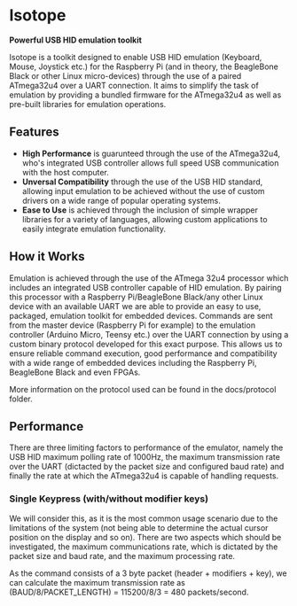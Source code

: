 # Isotope
**Powerful USB HID emulation toolkit**

Isotope is a toolkit designed to enable USB HID emulation (Keyboard, Mouse, Joystick etc.) for the Raspberry Pi (and in theory, the BeagleBone Black or other Linux micro-devices) through the use of a paired ATmega32u4 over a UART connection. It aims to simplify the task of emulation by providing a bundled firmware for the ATmega32u4 as well as pre-built libraries for emulation operations.

## Features
 - **High Performance** is guarunteed through the use of the ATmega32u4, who's integrated USB controller allows full speed USB communication with the host computer. 
 - **Unversal Compatibility** through the use of the USB HID standard, allowing input emulation to be achieved without the use of custom drivers on a wide range of popular operating systems.
 - **Ease to Use** is achieved through the inclusion of simple wrapper libraries for a variety of languages, allowing custom applications to easily integrate emulation functionality.

## How it Works
Emulation is achieved through the use of the ATmega 32u4 processor which includes an integrated USB controller capable of HID emulation. By pairing this processor with a Raspberry Pi/BeagleBone Black/any other Linux device with an available UART we are able to provide an easy to use, packaged, emulation toolkit for embedded devices.
Commands are sent from the master device (Raspberry Pi for example) to the emulation controller (Arduino Micro, Teensy etc.) over the UART connection by using a custom binary protocol developed for this exact purpose. This allows us to ensure reliable command execution, good performance and compatibility with a wide range of embedded devices including the Raspberry Pi, BeagleBone Black and even FPGAs.

More information on the protocol used can be found in the docs/protocol folder.

## Performance
There are three limiting factors to performance of the emulator, namely the USB HID maximum polling rate of 1000Hz, the maximum transmission rate over the UART (dictacted by the packet size and configured baud rate) and finally the rate at which the ATmega32u4 is capable of handling requests.

### Single Keypress (with/without modifier keys)
We will consider this, as it is the most common usage scenario due to the limitations of the system (not being able to determine the actual cursor position on the display and so on). There are two aspects which should be investigated, the maximum communications rate, which is dictated by the packet size and baud rate, and the maximum processing rate.

As the command consists of a 3 byte packet (header + modifiers + key), we can calculate the maximum transmission rate as (BAUD/8/PACKET_LENGTH) = 115200/8/3 = 480 packets/second.
